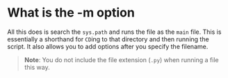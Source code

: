 # What is the -m option

All this does is search the `sys.path` and runs the file as the `main` file. This is essentially a shorthand for `CD`ing to that directory and then running the script. It also allows you to add options after you specify the filename. 

> **Note**: You do not include the file extension (`.py`) when running a file this way. 
